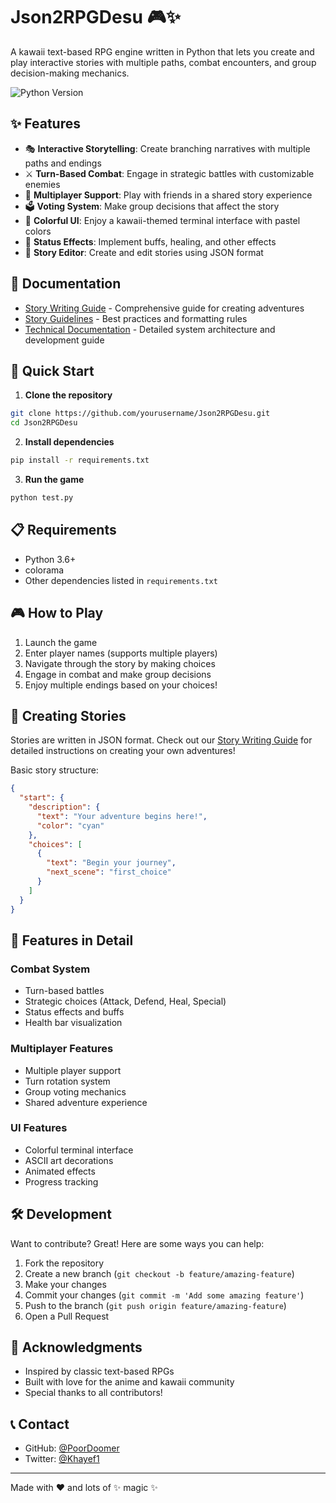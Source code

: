 # Json2RPGDesu 🎮✨

A kawaii text-based RPG engine written in Python that lets you create and play interactive stories with multiple paths, combat encounters, and group decision-making mechanics.

![Python Version](https://img.shields.io/badge/python-3.6+-blue.svg)

## ✨ Features

- 🎭 **Interactive Storytelling**: Create branching narratives with multiple paths and endings
- ⚔️ **Turn-Based Combat**: Engage in strategic battles with customizable enemies
- 🤝 **Multiplayer Support**: Play with friends in a shared story experience
- 🗳️ **Voting System**: Make group decisions that affect the story
- 🎨 **Colorful UI**: Enjoy a kawaii-themed terminal interface with pastel colors
- 💝 **Status Effects**: Implement buffs, healing, and other effects
- 📝 **Story Editor**: Create and edit stories using JSON format

## 🚀 Documentation

- [Story Writing Guide](story_guide.md) - Comprehensive guide for creating adventures
- [Story Guidelines](Story_Guidelines.md) - Best practices and formatting rules
- [Technical Documentation](technical_docs.md) - Detailed system architecture and development guide

## 🚀 Quick Start

1. **Clone the repository**
```bash
git clone https://github.com/yourusername/Json2RPGDesu.git
cd Json2RPGDesu
```

2. **Install dependencies**
```bash
pip install -r requirements.txt
```

3. **Run the game**
```bash
python test.py
```

## 📋 Requirements

- Python 3.6+
- colorama
- Other dependencies listed in `requirements.txt`

## 🎮 How to Play

1. Launch the game
2. Enter player names (supports multiple players)
3. Navigate through the story by making choices
4. Engage in combat and make group decisions
5. Enjoy multiple endings based on your choices!

## 📝 Creating Stories

Stories are written in JSON format. Check out our [Story Writing Guide](story_guide.md) for detailed instructions on creating your own adventures!

Basic story structure:
```json
{
  "start": {
    "description": {
      "text": "Your adventure begins here!",
      "color": "cyan"
    },
    "choices": [
      {
        "text": "Begin your journey",
        "next_scene": "first_choice"
      }
    ]
  }
}
```

## 🎯 Features in Detail

### Combat System
- Turn-based battles
- Strategic choices (Attack, Defend, Heal, Special)
- Status effects and buffs
- Health bar visualization

### Multiplayer Features
- Multiple player support
- Turn rotation system
- Group voting mechanics
- Shared adventure experience

### UI Features
- Colorful terminal interface
- ASCII art decorations
- Animated effects
- Progress tracking

## 🛠️ Development

Want to contribute? Great! Here are some ways you can help:

1. Fork the repository
2. Create a new branch (`git checkout -b feature/amazing-feature`)
3. Make your changes
4. Commit your changes (`git commit -m 'Add some amazing feature'`)
5. Push to the branch (`git push origin feature/amazing-feature`)
6. Open a Pull Request


## 🙏 Acknowledgments

- Inspired by classic text-based RPGs
- Built with love for the anime and kawaii community
- Special thanks to all contributors!

## 📞 Contact

- GitHub: [@PoorDoomer](https://github.com/PoorDoomer)
- Twitter: [@Khayef1](https://twitter.com/Khayef1)

---

Made with ❤️ and lots of ✨ magic ✨ 